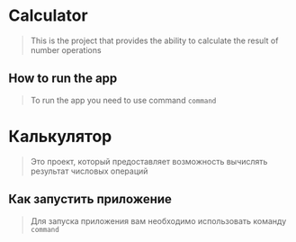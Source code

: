 # Calculator
> This is the project that provides the ability to calculate the result of number operations

## How to run the app
> To run the app you need to use command ```command ```


# Калькулятор
> Это проект, который предоставляет возможность вычислять результат числовых операций

## Как запустить приложение
> Для запуска приложения вам необходимо использовать команду ```command ```